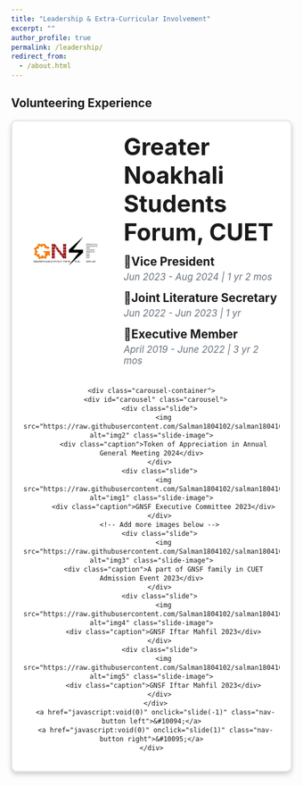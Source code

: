 ```yaml
---
title: "Leadership & Extra-Curricular Involvement"
excerpt: ""
author_profile: true
permalink: /leadership/
redirect_from: 
  - /about.html
---
```

## Volunteering Experience

<div align="center">
  <div class="container">
    <div class="header">
      <img src="https://raw.githubusercontent.com/Salman1804102/salman1804102.github.io/master/Gallery/gnsfLogo.jpg" alt="GNSF Logo" class="logo">
      <div>
        <p class="title">Greater Noakhali Students Forum, CUET</p>
        <p class="position">📌Vice President</p>
        <p class="duration">Jun 2023 - Aug 2024 | 1 yr 2 mos</p>
        <p class="position">📌Joint Literature Secretary</p>
        <p class="duration">Jun 2022 - Jun 2023 | 1 yr</p>
        <p class="position">📌Executive Member</p>
        <p class="duration">April 2019 - June 2022 | 3 yr 2 mos</p>
      </div>
    </div>

    <div class="carousel-container">
      <div id="carousel" class="carousel">
        <div class="slide">
          <img src="https://raw.githubusercontent.com/Salman1804102/salman1804102.github.io/master/Gallery/gnsfAGM.jpeg" alt="img2" class="slide-image">
          <div class="caption">Token of Appreciation in Annual General Meeting 2024</div>
        </div>
        <div class="slide">
          <img src="https://raw.githubusercontent.com/Salman1804102/salman1804102.github.io/master/Gallery/gnsf.png" alt="img1" class="slide-image">
          <div class="caption">GNSF Executive Committee 2023</div>
        </div>
        <!-- Add more images below -->
        <div class="slide">
          <img src="https://raw.githubusercontent.com/Salman1804102/salman1804102.github.io/master/Gallery/gnsfAdmission2.JPG" alt="img3" class="slide-image">
          <div class="caption">A part of GNSF family in CUET Admission Event 2023</div>
        </div>
        <div class="slide">
          <img src="https://raw.githubusercontent.com/Salman1804102/salman1804102.github.io/master/Gallery/gnsfIftar1.jpg" alt="img4" class="slide-image">
          <div class="caption">GNSF Iftar Mahfil 2023</div>
        </div>
        <div class="slide">
          <img src="https://raw.githubusercontent.com/Salman1804102/salman1804102.github.io/master/Gallery/gnsfIftar2.jpg" alt="img5" class="slide-image">
          <div class="caption">GNSF Iftar Mahfil 2023</div>
        </div>
      </div>
      <a href="javascript:void(0)" onclick="slide(-1)" class="nav-button left">&#10094;</a>
      <a href="javascript:void(0)" onclick="slide(1)" class="nav-button right">&#10095;</a>
    </div>
  </div>
</div>



<style>
  .container {
    border: 2px solid #e1e4e8;
    border-radius: 10px;
    padding: 20px;
    max-width: 100%;
    margin: auto;
    box-shadow: 0px 4px 8px rgba(0,0,0,0.2);
    background-color: #fff;
  }

  .header {
    display: flex;
    align-items: center;
    justify-content: center;
    margin-bottom: 20px;
  }

  .logo {
    width: 150px; /* Increased size */
    height: auto;
    margin-right: 20px; /* Fixed margin between logo and text */
  }

  .title {
    margin: 0;
    font-size: 3em; /* Increased font size */
    text-align: left;
    font-weight: bold;
  }

  .header div {
    margin-left: 10px; /* Margin between the title and the text block */
  }

  .position {
    margin-top: 15px; /* Additional margin after the title */
    margin-bottom: 5px;
    font-size: 1.5em; /* Adjusted font size for better visibility */
    text-align: left;
    font-weight: bold;
  }

  .duration {
    margin: 0 0 15px 0; /* Margin after each position and duration block */
    color: #6a737d;
    font-size: 1.2em; /* Slightly increased font size */
    text-align: left;
    font-style: italic;
  }

  .carousel-container {
    position: relative;
    width: 100%;
    overflow: hidden;
    border-radius: 10px;
    height: 600px; /* Increased height to allow larger images */
  }

  .carousel {
    display: flex;
    transition: transform 0.5s ease;
  }

  .slide {
    flex: 0 0 100%;
    text-align: center;
    position: relative;
  }

  .slide-image {
    width: 100%;
    height: auto;
    object-fit: contain;
    max-height: 550px; /* Increased max-height for larger images */
    border-radius: 10px;
  }

  .caption {
    background: rgba(0, 0, 0, 0.5);
    color: #fff;
    width: 100%;
    text-align: center;
    padding: 10px;
    margin-top: 10px;
  }

  .nav-button {
    position: absolute;
    top: 50%;
    transform: translateY(-50%);
    text-decoration: none;
    font-size: 24px;
    color: #fff;
    background-color: rgba(0,0,0,0.5);
    padding: 10px;
    border-radius: 50%;
  }

  .nav-button.left {
    left: 10px;
  }

  .nav-button.right {
    right: 10px;
  }
</style>


<script>
  let currentIndex = 0;
  const images = document.querySelectorAll('#carousel > .slide');
  const totalImages = images.length;

  function showImages() {
    const offset = -currentIndex * 100;
    document.getElementById('carousel').style.transform = `translateX(${offset}%)`;
  }

  function slide(step) {
    currentIndex = (currentIndex + step + totalImages) % totalImages;
    showImages();
  }
</script>



